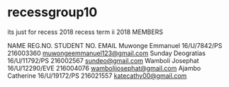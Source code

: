 # recessgroup10
its just for recess 2018
  recess term ii 2018
                              MEMBERS
                              
NAME                  REG.NO.           STUDENT NO.         EMAIL
Muwonge Emmanuel    16/U/7842/PS      216003360         muwongeemmanuel123@gmail.com
Sunday Deogratias   16/U/11792/PS     216002567         sundeo@gmail.com
Wamboli Josephat    16/U/12290/EVE    216004076         wambolijosephat@gmail.com
Ajambo Catherine    16/U/19172/PS     216021557         katecathy00@gmail.com
